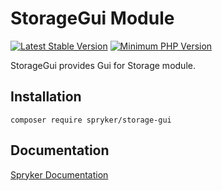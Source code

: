 # StorageGui Module
[![Latest Stable Version](https://poser.pugx.org/spryker/storage-gui/v/stable.svg)](https://packagist.org/packages/spryker/storage-gui)
[![Minimum PHP Version](https://img.shields.io/badge/php-%3E%3D%208.1-8892BF.svg)](https://php.net/)

StorageGui provides Gui for Storage module.

## Installation

```
composer require spryker/storage-gui
```

## Documentation

[Spryker Documentation](https://docs.spryker.com)
